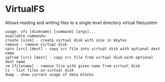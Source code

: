 # VirtualFS

Allows reading and writing files to a single level directory virtual filesystem

```
usage: vfs [diskname] [command] [args]...
available commands:
create [size] - create virtual disk with size in kbytes
remove - remove virtual disk
cpto [src] [dest] - copy src file into virtual disk with optional dest name
cpfrom [src] [dest] - copy src file from virtual disk with optional dest name
rm [filename] - remove file with given name from virtual disk
ls - list files on virtual disk
dump - show current usage of data blocks
```

